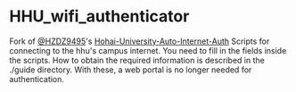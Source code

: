 # HHU_wifi_authenticator
Fork of [@HZDZ9495](https://github.com/HZDZ9495)'s [Hohai-University-Auto-Internet-Auth](https://github.com/HZDZ9495/Hohai-University-Auto-Internet-Auth)
Scripts for connecting to the hhu's campus internet. 
You need to fill in the fields inside the scripts. How to obtain the required information is described in the ./guide directory.
With these, a web portal is no longer needed for authentication.
